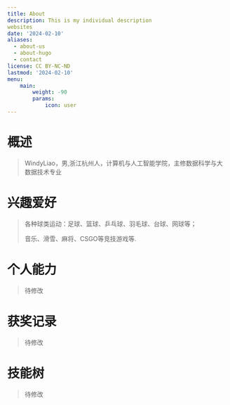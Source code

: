 ```yaml
---
title: About
description: This is my individual description
websites
date: '2024-02-10'
aliases:
  - about-us
  - about-hugo
  - contact
license: CC BY-NC-ND
lastmod: '2024-02-10'
menu:
    main: 
        weight: -90
        params:
            icon: user
---
```


# 概述

> WindyLiao，男,浙江杭州人，计算机与人工智能学院，主修数据科学与大数据技术专业

# 兴趣爱好

> 各种球类运动：足球、篮球、乒乓球、羽毛球、台球、网球等；
>
> 音乐、滑雪、麻将、CSGO等竞技游戏等.

# 个人能力

> 待修改

#  获奖记录

> 待修改

# 技能树

> 待修改
